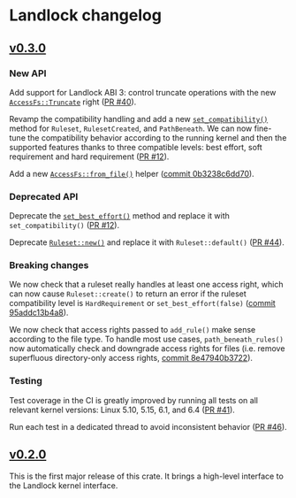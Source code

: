 # Landlock changelog

## [v0.3.0](https://github.com/landlock-lsm/rust-landlock/releases/tag/v0.3.0)

### New API

Add support for Landlock ABI 3: control truncate operations with the new
[`AccessFs::Truncate`](https://landlock.io/rust-landlock/landlock/enum.AccessFs.html#variant.Truncate)
right ([PR #40](https://github.com/landlock-lsm/rust-landlock/pull/40)).

Revamp the compatibility handling and add a new
[`set_compatibility()`](https://landlock.io/rust-landlock/landlock/trait.Compatible.html#method.set_compatibility)
method for `Ruleset`, `RulesetCreated`, and `PathBeneath`.
We can now fine-tune the compatibility behavior according to the running kernel
and then the supported features thanks to three compatible levels:
best effort, soft requirement and hard requirement
([PR #12](https://github.com/landlock-lsm/rust-landlock/pull/12)).

Add a new [`AccessFs::from_file()`](https://landlock.io/rust-landlock/landlock/enum.AccessFs.html#method.from_file)
helper ([commit 0b3238c6dd70](https://github.com/landlock-lsm/rust-landlock/commit/0b3238c6dd70)).

### Deprecated API

Deprecate the [`set_best_effort()`](https://landlock.io/rust-landlock/landlock/trait.Compatible.html#method.set_best_effort)
method and replace it with `set_compatibility()`
([PR #12](https://github.com/landlock-lsm/rust-landlock/pull/12)).

Deprecate [`Ruleset::new()`](https://landlock.io/rust-landlock/landlock/struct.Ruleset.html#method.new)
and replace it with `Ruleset::default()`
([PR #44](https://github.com/landlock-lsm/rust-landlock/pull/44)).

### Breaking changes

We now check that a ruleset really handles at least one access right,
which can now cause `Ruleset::create()` to return an error if the ruleset compatibility level is
`HardRequirement` or `set_best_effort(false)`
([commit 95addc13b4a8](https://github.com/landlock-lsm/rust-landlock/commit/95addc13b4a8)).

We now check that access rights passed to `add_rule()` make sense according to the file type.
To handle most use cases,
`path_beneath_rules()` now automatically check and downgrade access rights for files
(i.e. remove superfluous directory-only access rights,
 [commit 8e47940b3722](https://github.com/landlock-lsm/rust-landlock/commit/8e47940b3722)).

### Testing

Test coverage in the CI is greatly improved by running all tests on all relevant kernel versions:
Linux 5.10, 5.15, 6.1, and 6.4
([PR #41](https://github.com/landlock-lsm/rust-landlock/pull/41)).

Run each test in a dedicated thread to avoid inconsistent behavior
([PR #46](https://github.com/landlock-lsm/rust-landlock/pull/46)).

## [v0.2.0](https://github.com/landlock-lsm/rust-landlock/releases/tag/v0.2.0)

This is the first major release of this crate.
It brings a high-level interface to the Landlock kernel interface.
